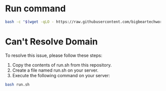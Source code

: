 # Run command

```bash
bash -c "$(wget -qLO - https://raw.githubusercontent.com/bigbeartechworld/big-bear-scripts/master/update-docker-and-docker-compose/run.sh)"
```

# Can't Resolve Domain

To resolve this issue, please follow these steps:

1. Copy the contents of run.sh from this repository.
2. Create a file named run.sh on your server.
3. Execute the following command on your server:

```bash
bash run.sh
```
